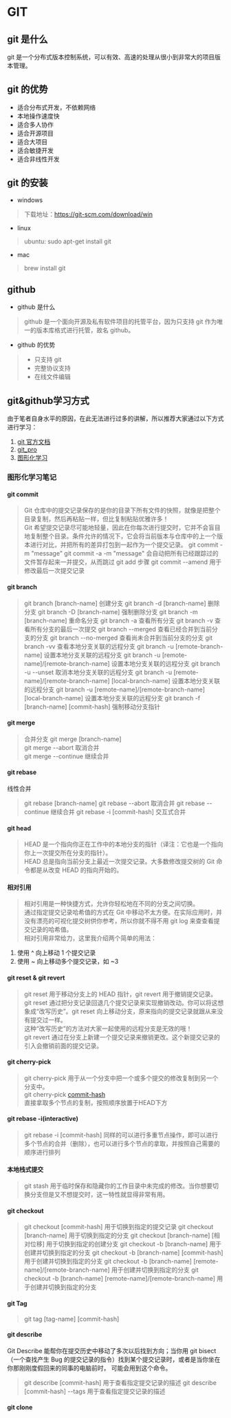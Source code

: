 # GIT
## git 是什么
git 是一个分布式版本控制系统，可以有效、高速的处理从很小到非常大的项目版本管理。
## git 的优势
- 适合分布式开发，不依赖网络
- 本地操作速度快
- 适合多人协作
- 适合开源项目
- 适合大项目
- 适合敏捷开发
- 适合非线性开发

## git 的安装
- windows
> 下载地址：https://git-scm.com/download/win
- linux
> ubuntu: sudo apt-get install git
- mac
> brew install git
## github
- github 是什么
> github 是一个面向开源及私有软件项目的托管平台，因为只支持 git 作为唯一的版本库格式进行托管，故名 github。
- github 的优势
> - 只支持 git
> - 完整协议支持
> - 在线文件编辑
## git&github学习方式
由于笔者自身水平的原因，在此无法进行过多的讲解，所以推荐大家通过以下方式进行学习：
1. [git 官方文档](https://git-scm.com/docs)
2. [git_pro](https://github.com/anzhihe/Free-Git-Books/blob/master/book/Professional%20Git.pdf)
3. [图形化学习](https://learngitbranching.js.org/?locale=zh_CN)
### 图形化学习笔记
#### git commit
> Git 仓库中的提交记录保存的是你的目录下所有文件的快照，就像是把整个目录复制，然后再粘贴一样，但比复制粘贴优雅许多！    
> Git 希望提交记录尽可能地轻量，因此在你每次进行提交时，它并不会盲目地复制整个目录。条件允许的情况下，它会将当前版本与仓库中的上一个版本进行对比，并把所有的差异打包到一起作为一个提交记录。
> git commit -m "message"
> git commit -a -m "message" 会自动把所有已经跟踪过的文件暂存起来一并提交，从而跳过 git add 步骤
> git commit --amend 用于修改最后一次提交记录
> 
#### git branch
> git branch [branch-name] 创建分支
> git branch -d [branch-name] 删除分支
> git branch -D [branch-name] 强制删除分支
> git branch -m [branch-name] 重命名分支
> git branch -a 查看所有分支
> git branch -v 查看所有分支的最后一次提交
> git branch --merged 查看已经合并到当前分支的分支
> git branch --no-merged 查看尚未合并到当前分支的分支
> git branch -vv 查看本地分支关联的远程分支
> git branch -u [remote-branch-name] 设置本地分支关联的远程分支
> git branch -u [remote-name]/[remote-branch-name] 设置本地分支关联的远程分支
> git branch -u --unset 取消本地分支关联的远程分支
> git branch -u [remote-name]/[remote-branch-name] [local-branch-name] 设置本地分支关联的远程分支
> git branch -u [remote-name]/[remote-branch-name] [local-branch-name] 设置本地分支关联的远程分支
> git branch -f [branch-name] [commit-hash] 强制移动分支指针
#### git merge
> 合并分支
> git merge [branch-name]  
> git merge --abort 取消合并  
> git merge --continue 继续合并  
#### git rebase
线性合并
> git rebase [branch-name]
> git rebase --abort 取消合并
> git rebase --continue 继续合并
> git rebase -i [commit-hash] 交互式合并
> 
#### git head
> HEAD 是一个指向你正在工作中的本地分支的指针（译注：它也是一个指向你上一次提交所在分支的指针）。  
> HEAD 总是指向当前分支上最近一次提交记录。大多数修改提交树的 Git 命令都是从改变 HEAD 的指向开始的。  
> 
#### 相对引用
> 相对引用是一种快捷方式，允许你轻松地在不同的分支之间切换。  
> 通过指定提交记录哈希值的方式在 Git 中移动不太方便。在实际应用时，并没有漂亮的可视化提交树供你参考，所以你就不得不用 git log 来查查看提交记录的哈希值。  
> 相对引用非常给力，这里我介绍两个简单的用法： 
1. 使用 ^ 向上移动 1 个提交记录
2. 使用 ~<num> 向上移动多个提交记录，如 ~3

#### git reset & git revert
> git reset 用于移动分支上的 HEAD 指针，git revert 用于撤销提交记录。  
> git reset 通过把分支记录回退几个提交记录来实现撤销改动。你可以将这想象成“改写历史”。git reset 向上移动分支，原来指向的提交记录就跟从来没有提交过一样。  
> 这种“改写历史”的方法对大家一起使用的远程分支是无效的哦！  
> git revert 通过在分支上新建一个提交记录来撤销更改。这个新提交记录的引入会撤销前面的提交记录。
#### git cherry-pick
> git cherry-pick 用于从一个分支中把一个或多个提交的修改复制到另一个分支中。  
> git cherry-pick [commit-hash](可以加多个节点)  
> 直接拿取多个节点的复制，按照顺序放置于HEAD下方

#### git rebase -i(interactive)
> git rebase -i [commit-hash]
> 同样的可以进行多重节点操作，即可以进行多个节点的合并（删除），也可以进行多个节点的拿取，并按照自己需要的顺序进行排列
#### 本地栈式提交
> git stash 用于临时保存和隐藏你的工作目录中未完成的修改。当你想要切换分支但是又不想提交时，这一特性就显得非常有用。
#### git checkout
> git checkout [commit-hash] 用于切换到指定的提交记录
> git checkout [branch-name] 用于切换到指定的分支
> git checkout [branch-name] [相对位移] 用于切换到指定的创建分支
> git checkout -b [branch-name] 用于创建并切换到指定的分支
> git checkout -b [branch-name] [commit-hash] 用于创建并切换到指定的分支
> git checkout -b [branch-name] [remote-name]/[remote-branch-name] 用于创建并切换到指定的分支
> git checkout -b [branch-name] [remote-name]/[remote-branch-name] 用于创建并切换到指定的分支
#### git Tag
> git tag [tag-name] [commit-hash]

#### git describe
Git Describe 能帮你在提交历史中移动了多次以后找到方向；当你用 git bisect（一个查找产生 Bug 的提交记录的指令）找到某个提交记录时，或者是当你坐在你那刚刚度假回来的同事的电脑前时， 可能会用到这个命令。
> git describe [commit-hash] 用于查看指定提交记录的描述
> git describe [commit-hash] --tags 用于查看指定提交记录的描述
#### git clone


